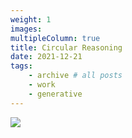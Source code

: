 ```yaml
---
weight: 1
images:
multipleColumn: true
title: Circular Reasoning
date: 2021-12-21
tags:
    - archive # all posts
    - work
    - generative
---
```


![](https://live.staticflickr.com/65535/53334363277_8baa3ea08d_b_d.jpg)